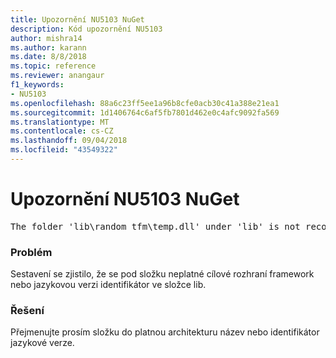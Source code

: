 ```yaml
---
title: Upozornění NU5103 NuGet
description: Kód upozornění NU5103
author: mishra14
ms.author: karann
ms.date: 8/8/2018
ms.topic: reference
ms.reviewer: anangaur
f1_keywords:
- NU5103
ms.openlocfilehash: 88a6c23ff5ee1a96b8cfe0acb30c41a388e21ea1
ms.sourcegitcommit: 1d1406764c6af5fb7801d462e0c4afc9092fa569
ms.translationtype: MT
ms.contentlocale: cs-CZ
ms.lasthandoff: 09/04/2018
ms.locfileid: "43549322"
---
```

# <a name="nuget-warning-nu5103"></a>Upozornění NU5103 NuGet
<pre>The folder 'lib\random_tfm\temp.dll' under 'lib' is not recognized as a valid framework name or a supported culture identifier. Rename it to a valid framework name or culture identifier.</pre>

### <a name="issue"></a>Problém

Sestavení se zjistilo, že se pod složku neplatné cílové rozhraní framework nebo jazykovou verzi identifikátor ve složce lib.


### <a name="solution"></a>Řešení

Přejmenujte prosím složku do platnou architekturu název nebo identifikátor jazykové verze.

